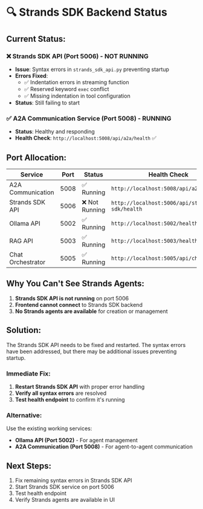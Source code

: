 # 🔍 Strands SDK Backend Status

## **Current Status:**

### **❌ Strands SDK API (Port 5006) - NOT RUNNING**
- **Issue**: Syntax errors in `strands_sdk_api.py` preventing startup
- **Errors Fixed**: 
  - ✅ Indentation errors in streaming function
  - ✅ Reserved keyword `exec` conflict
  - ✅ Missing indentation in tool configuration
- **Status**: Still failing to start

### **✅ A2A Communication Service (Port 5008) - RUNNING**
- **Status**: Healthy and responding
- **Health Check**: `http://localhost:5008/api/a2a/health` ✅

## **Port Allocation:**

| Service | Port | Status | Health Check |
|---------|------|--------|--------------|
| A2A Communication | 5008 | ✅ Running | `http://localhost:5008/api/a2a/health` |
| Strands SDK API | 5006 | ❌ Not Running | `http://localhost:5006/api/strands-sdk/health` |
| Ollama API | 5002 | ✅ Running | `http://localhost:5002/health` |
| RAG API | 5003 | ✅ Running | `http://localhost:5003/health` |
| Chat Orchestrator | 5005 | ✅ Running | `http://localhost:5005/api/chat/health` |

## **Why You Can't See Strands Agents:**

1. **Strands SDK API is not running** on port 5006
2. **Frontend cannot connect** to Strands SDK backend
3. **No Strands agents are available** for creation or management

## **Solution:**

The Strands SDK API needs to be fixed and restarted. The syntax errors have been addressed, but there may be additional issues preventing startup.

### **Immediate Fix:**
1. **Restart Strands SDK API** with proper error handling
2. **Verify all syntax errors** are resolved
3. **Test health endpoint** to confirm it's running

### **Alternative:**
Use the existing working services:
- **Ollama API (Port 5002)** - For agent management
- **A2A Communication (Port 5008)** - For agent-to-agent communication

## **Next Steps:**
1. Fix remaining syntax errors in Strands SDK API
2. Start Strands SDK service on port 5006
3. Test health endpoint
4. Verify Strands agents are available in UI




